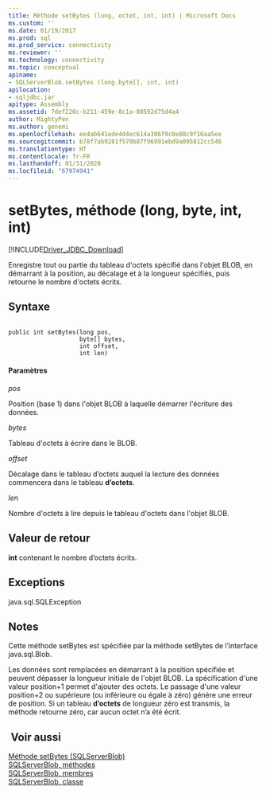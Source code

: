 ```yaml
---
title: Méthode setBytes (long, octet, int, int) | Microsoft Docs
ms.custom: ''
ms.date: 01/19/2017
ms.prod: sql
ms.prod_service: connectivity
ms.reviewer: ''
ms.technology: connectivity
ms.topic: conceptual
apiname:
- SQLServerBlob.setBytes (long.byte[], int, int)
apilocation:
- sqljdbc.jar
apitype: Assembly
ms.assetid: 7def226c-b211-459e-8c1a-08592d75d4a4
author: MightyPen
ms.author: genemi
ms.openlocfilehash: ee4ab641ede4d4ec614a306f9c0e08c9f16aa5ee
ms.sourcegitcommit: b78f7ab9281f570b87f96991ebd9a095812cc546
ms.translationtype: HT
ms.contentlocale: fr-FR
ms.lasthandoff: 01/31/2020
ms.locfileid: "67974941"
---
```

# <a name="setbytes-method-long-byte-int-int"></a>setBytes, méthode (long, byte, int, int)
[!INCLUDE[Driver_JDBC_Download](../../../includes/driver_jdbc_download.md)]

  Enregistre tout ou partie du tableau d'octets spécifié dans l'objet BLOB, en démarrant à la position, au décalage et à la longueur spécifiés, puis retourne le nombre d'octets écrits.  
  
## <a name="syntax"></a>Syntaxe  
  
```  
  
public int setBytes(long pos,  
                    byte[] bytes,  
                    int offset,  
                    int len)  
```  
  
#### <a name="parameters"></a>Paramètres  
 *pos*  
  
 Position (base 1) dans l'objet BLOB à laquelle démarrer l'écriture des données.  
  
 *bytes*  
  
 Tableau d'octets à écrire dans le BLOB.  
  
 *offset*  
  
 Décalage dans le tableau d’octets auquel la lecture des données commencera dans le tableau **d’octets**.  
  
 *len*  
  
 Nombre d'octets à lire depuis le tableau d'octets dans l'objet BLOB.  
  
## <a name="return-value"></a>Valeur de retour  
 **int** contenant le nombre d’octets écrits.  
  
## <a name="exceptions"></a>Exceptions  
 java.sql.SQLException  
  
## <a name="remarks"></a>Notes   
 Cette méthode setBytes est spécifiée par la méthode setBytes de l’interface java.sql.Blob.  
  
 Les données sont remplacées en démarrant à la position spécifiée et peuvent dépasser la longueur initiale de l'objet BLOB. La spécification d'une valeur position+1 permet d'ajouter des octets. Le passage d'une valeur position+2 ou supérieure (ou inférieure ou égale à zéro) génère une erreur de position. Si un tableau **d’octets** de longueur zéro est transmis, la méthode retourne zéro, car aucun octet n’a été écrit.  
  
## <a name="see-also"></a> Voir aussi  
 [Méthode setBytes &#40;SQLServerBlob&#41;](../../../connect/jdbc/reference/setbytes-method-sqlserverblob.md)   
 [SQLServerBlob, méthodes](../../../connect/jdbc/reference/sqlserverblob-methods.md)   
 [SQLServerBlob, membres](../../../connect/jdbc/reference/sqlserverblob-members.md)   
 [SQLServerBlob, classe](../../../connect/jdbc/reference/sqlserverblob-class.md)  
  
  
